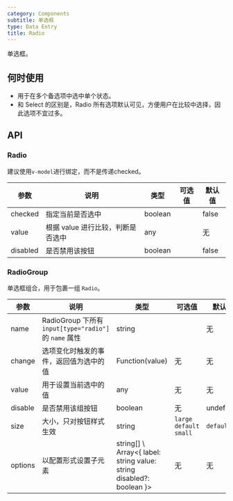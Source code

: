 ```yaml
---
category: Components
subtitle: 单选框
type: Data Entry
title: Radio
---
```


单选框。

## 何时使用

- 用于在多个备选项中选中单个状态。
- 和 Select 的区别是，Radio 所有选项默认可见，方便用户在比较中选择，因此选项不宜过多。

## API

### Radio

建议使用`v-model`进行绑定，而不是传递checked。

| 参数           | 说明                                     | 类型       |  可选值 | 默认值 |
|----------------|------------------------------------------|------------|---------|--------|
| checked        | 指定当前是否选中                         | boolean    |         | false  |
| value          | 根据 value 进行比较，判断是否选中          | any     |         | 无     |
| disabled       | 是否禁用该按钮                           | boolean     |         | false     |

### RadioGroup

单选框组合，用于包裹一组 `Radio`。

| 参数           | 说明                              | 类型              | 可选值 | 默认值 |
|----------------|----------------------------------|-------------------|--------|--------|
| name | RadioGroup 下所有 `input[type="radio"]` 的 `name` 属性 | string |  | 无 |
| change         | 选项变化时触发的事件，返回值为选中的值   | Function(value) | 无     | 无     |
| value          | 用于设置当前选中的值                 | any            | 无     | 无     |
| disable        | 是否禁用该组按钮                     | boolean            | 无     | undefined     |
| size           | 大小，只对按钮样式生效           | string            | `large` `default` `small` | `default` |
| options        | 以配置形式设置子元素             | string[] \ Array<{ label: string value: string disabled?: boolean }>            | 无     | 无     |
